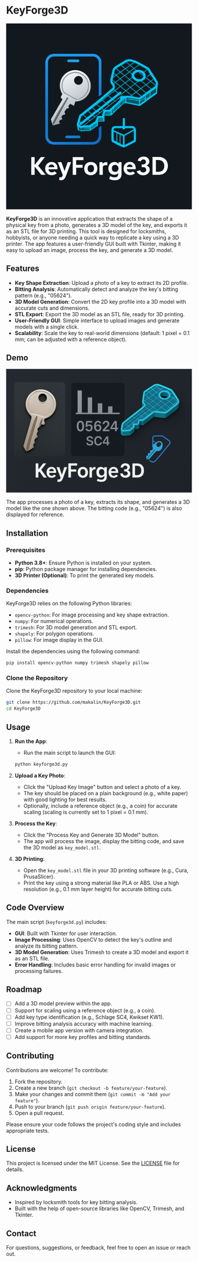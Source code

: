 # KeyForge3D

![KeyForge3D Logo](keyforge3d.png)

**KeyForge3D** is an innovative application that extracts the shape of a physical key from a photo, generates a 3D model of the key, and exports it as an STL file for 3D printing. This tool is designed for locksmiths, hobbyists, or anyone needing a quick way to replicate a key using a 3D printer. The app features a user-friendly GUI built with Tkinter, making it easy to upload an image, process the key, and generate a 3D model.

## Features

- **Key Shape Extraction**: Upload a photo of a key to extract its 2D profile.
- **Bitting Analysis**: Automatically detect and analyze the key's bitting pattern (e.g., "05624").
- **3D Model Generation**: Convert the 2D key profile into a 3D model with accurate cuts and dimensions.
- **STL Export**: Export the 3D model as an STL file, ready for 3D printing.
- **User-Friendly GUI**: Simple interface to upload images and generate models with a single click.
- **Scalability**: Scale the key to real-world dimensions (default: 1 pixel = 0.1 mm; can be adjusted with a reference object).

## Demo

![KeyForge3D Sample](sample.png)

The app processes a photo of a key, extracts its shape, and generates a 3D model like the one shown above. The bitting code (e.g., "05624") is also displayed for reference.

## Installation

### Prerequisites

- **Python 3.8+**: Ensure Python is installed on your system.
- **pip**: Python package manager for installing dependencies.
- **3D Printer (Optional)**: To print the generated key models.

### Dependencies

KeyForge3D relies on the following Python libraries:

- `opencv-python`: For image processing and key shape extraction.
- `numpy`: For numerical operations.
- `trimesh`: For 3D model generation and STL export.
- `shapely`: For polygon operations.
- `pillow`: For image display in the GUI.

Install the dependencies using the following command:

```bash
pip install opencv-python numpy trimesh shapely pillow
```

### Clone the Repository

Clone the KeyForge3D repository to your local machine:

```bash
git clone https://github.com/makalin/KeyForge3D.git
cd KeyForge3D
```

## Usage

1. **Run the App**:
   - Run the main script to launch the GUI:

   ```bash
   python keyforge3d.py
   ```

2. **Upload a Key Photo**:
   - Click the "Upload Key Image" button and select a photo of a key.
   - The key should be placed on a plain background (e.g., white paper) with good lighting for best results.
   - Optionally, include a reference object (e.g., a coin) for accurate scaling (scaling is currently set to 1 pixel = 0.1 mm).

3. **Process the Key**:
   - Click the "Process Key and Generate 3D Model" button.
   - The app will process the image, display the bitting code, and save the 3D model as `key_model.stl`.

4. **3D Printing**:
   - Open the `key_model.stl` file in your 3D printing software (e.g., Cura, PrusaSlicer).
   - Print the key using a strong material like PLA or ABS. Use a high resolution (e.g., 0.1 mm layer height) for accurate bitting cuts.

## Code Overview

The main script (`keyforge3d.py`) includes:

- **GUI**: Built with Tkinter for user interaction.
- **Image Processing**: Uses OpenCV to detect the key's outline and analyze its bitting pattern.
- **3D Model Generation**: Uses Trimesh to create a 3D model and export it as an STL file.
- **Error Handling**: Includes basic error handling for invalid images or processing failures.

## Roadmap

- [ ] Add a 3D model preview within the app.
- [ ] Support for scaling using a reference object (e.g., a coin).
- [ ] Add key type identification (e.g., Schlage SC4, Kwikset KW1).
- [ ] Improve bitting analysis accuracy with machine learning.
- [ ] Create a mobile app version with camera integration.
- [ ] Add support for more key profiles and bitting standards.

## Contributing

Contributions are welcome! To contribute:

1. Fork the repository.
2. Create a new branch (`git checkout -b feature/your-feature`).
3. Make your changes and commit them (`git commit -m "Add your feature"`).
4. Push to your branch (`git push origin feature/your-feature`).
5. Open a pull request.

Please ensure your code follows the project's coding style and includes appropriate tests.

## License

This project is licensed under the MIT License. See the [LICENSE](LICENSE) file for details.

## Acknowledgments

- Inspired by locksmith tools for key bitting analysis.
- Built with the help of open-source libraries like OpenCV, Trimesh, and Tkinter.

## Contact

For questions, suggestions, or feedback, feel free to open an issue or reach out.
